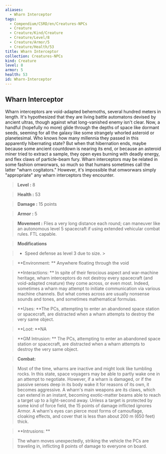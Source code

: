 ```yaml
---
aliases:
  - Wharn Interceptor
tags:
  - Compendium/CSRD/en/Creatures-NPCs
  - Creature
  - Creature/Kind/Creature
  - Creature/Level/8
  - Creature/Armor/5
  - Creature/Health/53
title: Wharn Interceptor
collection: Creatures-NPCs
kind: Creature
level: 8
armor: 5
health: 53
id: Wharn-Interceptor
---
```

## Wharn Interceptor    
Wharn interceptors are void-adapted behemoths, several hundred meters in length. It's hypothesized that they are living battle automatons devised by ancient ultras, though against what long-vanished enemy isn't clear. Now, a handful (hopefully no more) glide through the depths of space like dormant seeds, seeming for all the galaxy like some strangely whorled asteroid or planetesimal. Who knows how many millennia they passed in this apparently hibernating state? But when that hibernation ends, maybe because some ancient countdown is nearing its end, or because an asteroid miner tried to extract a sample, they open eyes burning with deadly energy, and flex claws of particle-beam fury. Wharn interceptors may be related in some fashion omworwars, so much so that humans sometimes call the latter "wharn cogitators." However, it's impossible that omworwars simply "appropriate" any wharn interceptors they encounter.    
  
    
> **Level :** 8    
> **Health :** 53    
> **Damage :** 15 points    
> **Armor :** 5    
> **Movement :** Flies a very long distance each round; can maneuver like an autonomous level 5 spacecraft if using extended vehicular combat rules. FTL capable.    
> **Modifications**    
>- Speed defense as level 3 due to size. >  
>    
> **Environment: ** Anywhere floating through the void    
> **Interactions: ** In spite of their ferocious aspect and war-machine heritage, wharn interceptors do not destroy every spacecraft (and void-adapted creature) they come across, or even most. Indeed, sometimes a wharn may attempt to initiate communication via various machine channels. But what comes across are usually nonsense sounds and tones, and sometimes mathematical formulas.    
> **Uses: **The PCs, attempting to enter an abandoned space station or spacecraft, are distracted when a wharn attempts to destroy the very same object.    
> **Loot: **NA    
> **GM Intrusion: ** The PCs, attempting to enter an abandoned space station or spacecraft, are distracted when a wharn attempts to destroy the very same object.    
  
> **Combat:**   
> Most of the time, wharns are inactive and might look like tumbling rocks. In this state, space voyagers may be able to partly wake one in an attempt to negotiate. However, if a wharn is damaged, or if the passive senses deep in its body wake it for reasons of its own, it becomes aggressive. A wharn's main weapons are its claws, which can extend in an instant, becoming exotic-matter beams able to reach a target up to a light-second away. Unless a target is protected by some kind of force field, the 15 points of damage inflicted ignores Armor. A wharn's eyes can pierce most forms of camouflage, cloaking effects, and cover that is less than about 200 m (650 feet) thick.    
    
  
> **Intrusions: **   
> The wharn moves unexpectedly, striking the vehicle the PCs are traveling in, inflicting 8 points of damage to everyone on board.    
